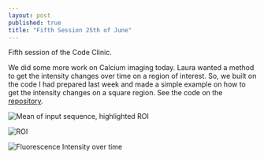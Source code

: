 ```yaml
---
layout: post
published: true
title: "Fifth Session 25th of June"
---
```

Fifth session of the Code Clinic.

We did some more work on Calcium imaging today. 
Laura wanted a method to get the intensity changes over time on a region of interest. 
So, we built on the code I had prepared last week and made a simple example on how to get the intensity changes on a square region.
See the code on the [repository](https://github.com/Leo-GG/CodeClinicCABHC/tree/master/Examples/2019-06-25).

![Mean of input sequence, highlighted ROI](https://raw.githubusercontent.com/Leo-GG/CodeClinicCABHC/master/Examples/2019-06-25/full_image.png "Input")

![ROI](https://raw.githubusercontent.com/Leo-GG/CodeClinicCABHC/master/Examples/2019-06-25/ROI.png "ROI")

![Fluorescence Intensity over time](https://raw.githubusercontent.com/Leo-GG/CodeClinicCABHC/master/Examples/2019-06-25/FluorescenceROIplot.png "Fluorescence plot")

